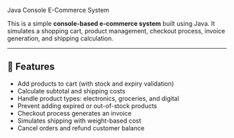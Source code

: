 Java Console E-Commerce System

This is a simple **console-based e-commerce system** built using Java. It simulates a shopping cart, product management, checkout process, invoice generation, and shipping calculation.

---

## 📌 Features

- Add products to cart (with stock and expiry validation)
- Calculate subtotal and shipping costs
- Handle product types: electronics, groceries, and digital
- Prevent adding expired or out-of-stock products
- Checkout process generates an invoice
- Simulates shipping with weight-based cost
- Cancel orders and refund customer balance
